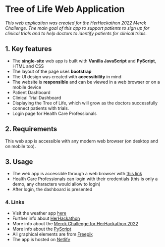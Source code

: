 # Tree of Life Web Application

*This web application was created for the HerHackathon 2022 Merck Challenge. The main goal of this app to support patients to sign up for clinical trials and to help doctors to identify patients for clinical trials.*

## 1. Key features

- The **single-site** web app is built with **Vanilla JavaScript** and **PyScript**, HTML and CSS
- The layout of the page uses **bootstrap**
- The UI design was created with **accessibility** in mind
- The website is **responsible** and can be viewed in a web browser or on a mobile device
- Patient Dashboard
- Clinical Trial Dashboard
- Displaying the Tree of Life, which will grow as the doctors successfully connect patients with trials.
- Login page for Health Care Professionals

## 2. Requirements

This web app is accessible with any modern web browser (on desktop and on mobile too).

## 3. Usage

- The web app is accessible through a web browser with [this link](https://clever-croquembouche-61c5a6.netlify.app/)
- Health Care Professionals can login with their credentials (this is only a demo, any characters would allow to login)
- After login, the dashboard is presented

### 4. Links

- Visit the weather app [here](https://clever-croquembouche-61c5a6.netlify.app/)
- Further info about [HerHackathon](https://thehackathoncompany.com/herhackathon/)
- More info about the [Merck Challenge for HerHackathon 2022](https://thehackathoncompany.com/wp-content/uploads/2022/04/HE23E51.pdf)
- More info about the [PyScript](https://pyscript.net/)
- All graphical elements are from [Freepik](https://www.freepik.com/vectors/physical-examination)
- The app is hosted on [Netlify](https://www.netlify.com/)
